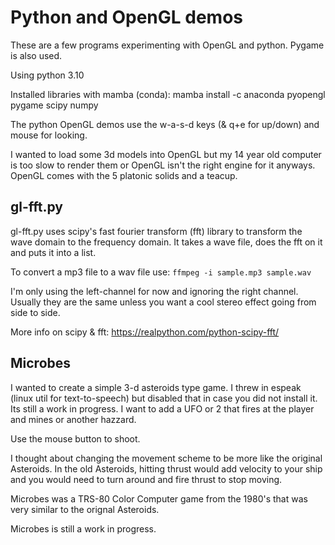# Python and OpenGL demos

These are a few programs experimenting with OpenGL and python.  Pygame is also used.


Using python 3.10

Installed libraries with mamba (conda):
mamba install -c anaconda pyopengl pygame scipy numpy

The python OpenGL demos use the w-a-s-d keys (& q+e for up/down) and mouse for looking.

I wanted to load some 3d models into OpenGL but my 14 year old computer is too slow to render them or OpenGL isn't the right engine for it anyways.  OpenGL comes with the 5 platonic solids and a teacup.

## gl-fft.py

gl-fft.py uses scipy's fast fourier transform (fft) library to transform the wave domain to the frequency domain.  It takes a wave file, does the fft on it and puts it into a list.

To convert a mp3 file to a wav file use: `ffmpeg -i sample.mp3 sample.wav`

I'm only using the left-channel for now and ignoring the right channel.  Usually they are the same unless you want a cool stereo effect going from side to side.

More info on scipy & fft:
https://realpython.com/python-scipy-fft/


## Microbes

I wanted to create a simple 3-d asteroids type game.  I threw in espeak (linux util for text-to-speech) but disabled that in case you did not install it.  Its still a work in progress.  I want to add a UFO or 2 that fires at the player and mines or another hazzard.

Use the mouse button to shoot.  

I thought about changing the movement scheme to be more like the original Asteroids. In the old Asteroids, hitting thrust would add velocity to your ship and you would need to turn around and fire thrust to stop moving.  

Microbes was a TRS-80 Color Computer game from the 1980's that was very similar to the orignal Asteroids.  

Microbes is still a work in progress.

